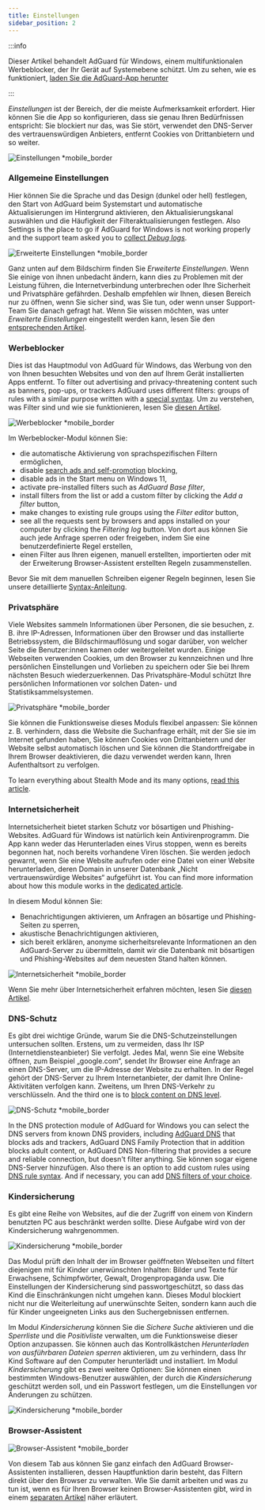 ```yaml
---
title: Einstellungen
sidebar_position: 2
---
```


:::info

Dieser Artikel behandelt AdGuard für Windows, einem multifunktionalen Werbeblocker, der Ihr Gerät auf Systemebene schützt. Um zu sehen, wie es funktioniert, [laden Sie die AdGuard-App herunter](https://agrd.io/download-kb-adblock)

:::

_Einstellungen_ ist der Bereich, der die meiste Aufmerksamkeit erfordert. Hier können Sie die App so konfigurieren, dass sie genau Ihren Bedürfnissen entspricht: Sie blockiert nur das, was Sie stört, verwendet den DNS-Server des vertrauenswürdigen Anbieters, entfernt Cookies von Drittanbietern und so weiter.

![Einstellungen \*mobile\_border](https://cdn.adtidy.org/content/kb/ad_blocker/windows/overview/settings.png)

### Allgemeine Einstellungen

Hier können Sie die Sprache und das Design (dunkel oder hell) festlegen, den Start von AdGuard beim Systemstart und automatische Aktualisierungen im Hintergrund aktivieren, den Aktualisierungskanal auswählen und die Häufigkeit der Filteraktualisierungen festlegen. Also Settings is the place to go if AdGuard for Windows is not working properly and the support team asked you to [collect _Debug logs_](/adguard-for-windows/solving-problems/adguard-logs.md).

![Erweiterte Einstellungen \*mobile\_border](https://cdn.adtidy.org/content/kb/ad_blocker/windows/overview/advanced-settings.png)

Ganz unten auf dem Bildschirm finden Sie _Erweiterte Einstellungen_. Wenn Sie einige von ihnen unbedacht ändern, kann dies zu Problemen mit der Leistung führen, die Internetverbindung unterbrechen oder Ihre Sicherheit und Privatsphäre gefährden. Deshalb empfehlen wir Ihnen, diesen Bereich nur zu öffnen, wenn Sie sicher sind, was Sie tun, oder wenn unser Support-Team Sie danach gefragt hat. Wenn Sie wissen möchten, was unter _Erweiterte Einstellungen_ eingestellt werden kann, lesen Sie den [entsprechenden Artikel](/adguard-for-windows/solving-problems/low-level-settings.md).

### Werbeblocker

Dies ist das Hauptmodul von AdGuard für Windows, das Werbung von den von Ihnen besuchten Websites und von den auf Ihrem Gerät installierten Apps entfernt. To filter out advertising and privacy-threatening content such as banners, pop-ups, or trackers AdGuard uses different filters: groups of rules with a similar purpose written with a [special syntax](/general/ad-filtering/create-own-filters). Um zu verstehen, was Filter sind und wie sie funktionieren, lesen Sie [diesen Artikel](/general/ad-filtering/how-ad-blocking-works).

![Werbeblocker \*mobile\_border](https://cdn.adtidy.org/content/kb/ad_blocker/windows/overview/settings_ad_blocker.png)

Im Werbeblocker-Modul können Sie:

- die automatische Aktivierung von sprachspezifischen Filtern ermöglichen,
- disable [search ads and self-promotion](/general/ad-filtering/search-ads) blocking,
- disable ads in the Start menu on Windows 11,
- activate pre-installed filters such as _AdGuard Base filter_,
- install filters from the list or add a custom filter by clicking the _Add a filter_ button,
- make changes to existing rule groups using the _Filter editor_ button,
- see all the requests sent by browsers and apps installed on your computer by clicking the _Filtering log_ button. Von dort aus können Sie auch jede Anfrage sperren oder freigeben, indem Sie eine benutzerdefinierte Regel erstellen,
- einen Filter aus Ihren eigenen, manuell erstellten, importierten oder mit der Erweiterung Browser-Assistent erstellten Regeln zusammenstellen.

Bevor Sie mit dem manuellen Schreiben eigener Regeln beginnen, lesen Sie unsere detaillierte [Syntax-Anleitung](/general/ad-filtering/create-own-filters).

### Privatsphäre

Viele Websites sammeln Informationen über Personen, die sie besuchen, z. B. ihre IP-Adressen, Informationen über den Browser und das installierte Betriebssystem, die Bildschirmauflösung und sogar darüber, von welcher Seite die Benutzer:innen kamen oder weitergeleitet wurden. Einige Webseiten verwenden Cookies, um den Browser zu kennzeichnen und Ihre persönlichen Einstellungen und Vorlieben zu speichern oder Sie bei Ihrem nächsten Besuch wiederzuerkennen. Das Privatsphäre-Modul schützt Ihre persönlichen Informationen vor solchen Daten- und Statistiksammelsystemen.

![Privatsphäre \*mobile\_border](https://cdn.adtidy.org/content/kb/ad_blocker/windows/overview/stealth-mode.png)

Sie können die Funktionsweise dieses Moduls flexibel anpassen: Sie können z. B. verhindern, dass die Website die Suchanfrage erhält, mit der Sie sie im Internet gefunden haben, Sie können Cookies von Drittanbietern und der Website selbst automatisch löschen und Sie können die Standortfreigabe in Ihrem Browser deaktivieren, die dazu verwendet werden kann, Ihren Aufenthaltsort zu verfolgen.

To learn everything about Stealth Mode and its many options, [read this article](/general/stealth-mode).

### Internetsicherheit

Internetsicherheit bietet starken Schutz vor bösartigen und Phishing-Websites. AdGuard für Windows ist natürlich kein Antivirenprogramm. Die App kann weder das Herunterladen eines Virus stoppen, wenn es bereits begonnen hat, noch bereits vorhandene Viren löschen. Sie werden jedoch gewarnt, wenn Sie eine Website aufrufen oder eine Datei von einer Website herunterladen, deren Domain in unserer Datenbank „Nicht vertrauenswürdige Websites“ aufgeführt ist. You can find more information about how this module works in the [dedicated article](/general/browsing-security).

In diesem Modul können Sie:

- Benachrichtigungen aktivieren, um Anfragen an bösartige und Phishing-Seiten zu sperren,
- akustische Benachrichtigungen aktivieren,
- sich bereit erklären, anonyme sicherheitsrelevante Informationen an den AdGuard-Server zu übermitteln, damit wir die Datenbank mit bösartigen und Phishing-Websites auf dem neuesten Stand halten können.

![Internetsicherheit \*mobile\_border](https://cdn.adtidy.org/content/kb/ad_blocker/windows/overview/browsing-security.png)

Wenn Sie mehr über Internetsicherheit erfahren möchten, lesen Sie [diesen Artikel](/general/browsing-security).

### DNS-Schutz

Es gibt drei wichtige Gründe, warum Sie die DNS-Schutzeinstellungen untersuchen sollten. Erstens, um zu vermeiden, dass Ihr ISP (Internetdiensteanbieter) Sie verfolgt. Jedes Mal, wenn Sie eine Website öffnen, zum Beispiel „google.com“, sendet Ihr Browser eine Anfrage an einen DNS-Server, um die IP-Adresse der Website zu erhalten. In der Regel gehört der DNS-Server zu Ihrem Internetanbieter, der damit Ihre Online-Aktivitäten verfolgen kann. Zweitens, um Ihren DNS-Verkehr zu verschlüsseln. And the third one is to [block content on DNS level](https://adguard-dns.io/kb/general/dns-filtering/).

![DNS-Schutz \*mobile\_border](https://cdn.adtidy.org/content/kb/ad_blocker/windows/overview/dns-settings.png)

In the DNS protection module of AdGuard for Windows you can select the DNS servers from known DNS providers, including [AdGuard DNS](https://adguard-dns.io/kb/) that blocks ads and trackers, AdGuard DNS Family Protection that in addition blocks adult content, or AdGuard DNS Non-filtering that provides a secure and reliable connection, but doesn't filter anything. Sie können sogar eigene DNS-Server hinzufügen. Also there is an option to add custom rules using [DNS rule syntax](https://adguard-dns.io/kb/general/dns-filtering-syntax/). And if necessary, you can add [DNS filters of your choice](https://filterlists.com).

### Kindersicherung

Es gibt eine Reihe von Websites, auf die der Zugriff von einem von Kindern benutzten PC aus beschränkt werden sollte. Diese Aufgabe wird von der Kindersicherung wahrgenommen.

![Kindersicherung \*mobile\_border](https://cdn.adtidy.org/content/kb/ad_blocker/windows/overview/parental-control.png)

Das Modul prüft den Inhalt der im Browser geöffneten Webseiten und filtert diejenigen mit für Kinder unerwünschten Inhalten: Bilder und Texte für Erwachsene, Schimpfwörter, Gewalt, Drogenpropaganda usw. Die Einstellungen der Kindersicherung sind passwortgeschützt, so dass das Kind die Einschränkungen nicht umgehen kann. Dieses Modul blockiert nicht nur die Weiterleitung auf unerwünschte Seiten, sondern kann auch die für Kinder ungeeigneten Links aus den Suchergebnissen entfernen.

Im Modul _Kindersicherung_ können Sie die _Sichere Suche_ aktivieren und die _Sperrliste_ und die _Positivliste_ verwalten, um die Funktionsweise dieser Option anzupassen. Sie können auch das Kontrollkästchen _Herunterladen von ausführbaren Dateien sperren_ aktivieren, um zu verhindern, dass Ihr Kind Software auf den Computer herunterlädt und installiert. Im Modul _Kindersicherung_ gibt es zwei weitere Optionen: Sie können einen bestimmten Windows-Benutzer auswählen, der durch die _Kindersicherung_ geschützt werden soll, und ein Passwort festlegen, um die Einstellungen vor Änderungen zu schützen.

![Kindersicherung \*mobile\_border](https://cdn.adtidy.org/content/kb/ad_blocker/windows/overview/parental-control.png)

### Browser-Assistent

![Browser-Assistent \*mobile\_border](https://cdn.adtidy.org/content/kb/ad_blocker/windows/browser-assistant/browser-assistant.png)

Von diesem Tab aus können Sie ganz einfach den AdGuard Browser-Assistenten installieren, dessen Hauptfunktion darin besteht, das Filtern direkt über den Browser zu verwalten. Wie Sie damit arbeiten und was zu tun ist, wenn es für Ihren Browser keinen Browser-Assistenten gibt, wird in einem [separaten Artikel](/adguard-for-windows/browser-assistant.md) näher erläutert.
